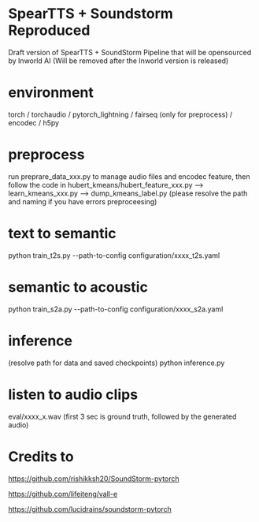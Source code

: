 # SpearTTS + Soundstorm Reproduced
Draft version of SpearTTS + SoundStorm Pipeline that will be opensourced by Inworld AI (Will be removed after the Inworld version is released)

# environment
torch / torchaudio / pytorch_lightning / fairseq (only for preprocess) / encodec / h5py

# preprocess
run preprare_data_xxx.py to manage audio files and encodec feature,
then follow the code in hubert_kmeans/hubert_feature_xxx.py --> learn_kmeans_xxx.py --> dump_kmeans_label.py
(please resolve the path and naming if you have errors preproceesing)

# text to semantic
python train_t2s.py --path-to-config configuration/xxxx_t2s.yaml

# semantic to acoustic 
python train_s2a.py --path-to-config configuration/xxxx_s2a.yaml

# inference
(resolve path for data and saved checkpoints)
python inference.py

# listen to audio clips
eval/xxxx_x.wav
 (first 3 sec is ground truth, followed by the generated audio)

# Credits to
https://github.com/rishikksh20/SoundStorm-pytorch

https://github.com/lifeiteng/vall-e

https://github.com/lucidrains/soundstorm-pytorch
